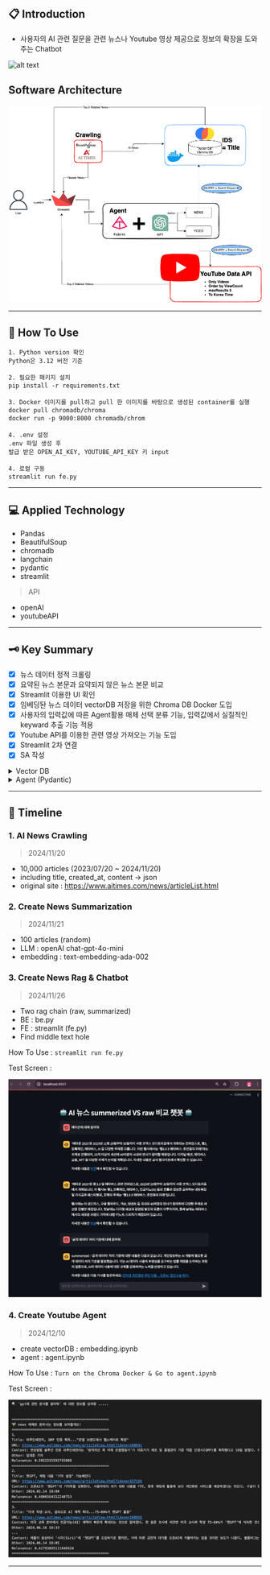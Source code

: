 ## 📋 Introduction
- 사용자의 AI 관련 질문을 관련 뉴스나 Youtube 영상 제공으로 정보의 확장을 도와주는 Chatbot

![alt text](image/running_fe.gif)

## Software Architecture
![alt text](image/architecture.png)

---
## 📣 How To Use

```
1. Python version 확인
Python은 3.12 버전 기준

2. 필요한 패키지 설치
pip install -r requirements.txt

3. Docker 이미지를 pull하고 pull 한 이미지를 바탕으로 생성된 container를 실행
docker pull chromadb/chroma
docker run -p 9000:8000 chromadb/chrom

4. .env 설정
.env 파일 생성 후 
발급 받은 OPEN_AI_KEY, YOUTUBE_API_KEY 키 input

4. 로컬 구동
streamlit run fe.py

```

---
## 💻 Applied Technology
- Pandas 
- BeautifulSoup
- chromadb
- langchain
- pydantic
- streamlit

> API
- openAI
- youtubeAPI

---
## 🗝️ Key Summary

- [X] 뉴스 데이터 정적 크롤링
- [X] 요약된 뉴스 본문과 요약되지 않은 뉴스 본문 비교
- [X] Streamlit 이용한 UI 확인
- [X] 임베딩돤 뉴스 데이터 vectorDB 저장을 위한 Chroma DB Docker 도입
- [X] 사용자의 입력값에 따른 Agent활용 매체 선택 분류 기능, 입력값에서 실질적인 keyward 추출 기능 적용
- [X] Youtube API를 이용한 관련 영상 가져오는 기능 도입
- [X] Streamlit 2차 연결
- [X] SA 작성

<details>
<summary>Vector DB</summary>

```
# vectorDB로 ChromaDB 선택한 이유
- HNSW (Hierarchical Navigable Small World) 알고리즘을 활용해 대규모 벡터 데이터를 빠르게 처리하며 확장성이 좋기 때문입니다.

# ids로 뉴스의 타이틀을 선택한 이유
- 뉴스 특성상 본문의 내용을 요약하고 있는 문장이 뉴스 제목임을 생각했습니다.
- DB에서 제목을 직접 조회함으로 검색 속도를 높일 수 있을 것이라 판단했습니다.
```

</details>

<details>
<summary>Agent (Pydantic)</summary>

```

# Agent 도입 이유 
- 프롬프트는 사람이 작성한 규칙이므로 AI가 잘못된 출력 포맷을 생성하거나 규칙을 지키지 못할 가능성이 있습니다.
- 때문에 Pydantic 모델을 통해 출력된 데이터를 구조적으로 검증하여 예상치 못한 오류를 방지할 수 있습니다.
- Agent 도입을 통해 사용자의 입력 값에 따른 LLM만으로는 해결하지 못했던 본 서비스가 제공하는 AI관련 질문 외의 입력값에 따른 자동화된 에러 핸들링을 하게 되었습니다.


# LLM에 보내질 프롬프트에 format_instructions를 제한
- action, action_input, search_keyword

# action
- range를 video, news, not_supported로 제한

# action_input
- 사용자의 질의는 1글자 이상으로 제한

# search_keyword
- 검색에 사용할 최적화된 키워드

```

</details>


---
## 🎢 Timeline

### 1. AI News Crawling

> 2024/11/20
- 10,000 articles (2023/07/20 ~ 2024/11/20)
- including title, created_at, content -> json
- original site : https://www.aitimes.com/news/articleList.html


### 2. Create News Summarization
> 2024/11/21
- 100 articles (random)
- LLM : openAI chat-gpt-4o-mini
- embedding : text-embedding-ada-002

### 3. Create News Rag & Chatbot
> 2024/11/26
- Two rag chain (raw, summarized)
- BE : be.py
- FE : streamlit (fe.py)
- Find middle text hole

How To Use :
`streamlit run fe.py`

Test Screen : 

![alt text](image/image.png)


### 4. Create Youtube Agent
> 2024/12/10
- create vectorDB : embedding.ipynb
- agent : agent.ipynb

How To Use :
`Turn on the Chroma Docker & Go to agent.ipynb`

Test Screen :

![alt text](image/agent_1.png)

---

